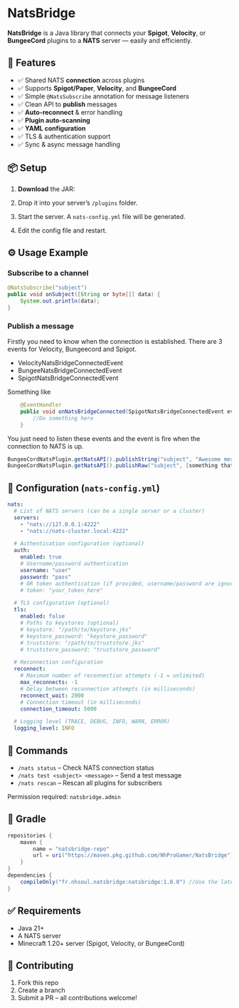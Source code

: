 # NatsBridge

**NatsBridge** is a Java library that connects your **Spigot**, **Velocity**, or **BungeeCord** plugins to a **NATS** server — easily and efficiently.

## 🚀 Features

* ✅ Shared NATS **connection** across plugins
* ✅ Supports **Spigot/Paper**, **Velocity**, and **BungeeCord**
* ✅ Simple `@NatsSubscribe` annotation for message listeners
* ✅ Clean API to **publish** messages
* ✅ **Auto-reconnect** & error handling
* ✅ **Plugin auto-scanning**
* ✅ **YAML configuration**
* ✅ TLS & authentication support
* ✅ Sync & async message handling

## 📦 Setup

1. **Download** the JAR:

2. Drop it into your server’s `/plugins` folder.

3. Start the server. A `nats-config.yml` file will be generated.

4. Edit the config file and restart.

## ⚙️ Usage Example

### Subscribe to a channel

```java
@NatsSubscribe("subject")
public void onSubject([String or byte[]] data) {
    System.out.println(data);
}
```

### Publish a message

Firstly you need to know when the connection is established.
There are 3 events for Velocity, Bungeecord and Spigot.
- VelocityNatsBridgeConnectedEvent
- BungeeNatsBridgeConnectedEvent
- SpigotNatsBridgeConnectedEvent

Something like
```java
    @EventHandler
    public void onNatsBridgeConnected(SpigotNatsBridgeConnectedEvent event) {
        //Do something here
    }
```

You just need to listen these events and the event is fire when the connection to NATS is up.

```java
BungeeCordNatsPlugin.getNatsAPI().publishString("subject", "Awesome message");
BungeeCordNatsPlugin.getNatsAPI().publishRaw("subject", [something that is byte[]]);
```


## 📂 Configuration (`nats-config.yml`)

```yaml
nats:
  # List of NATS servers (can be a single server or a cluster)
  servers:
    - "nats://127.0.0.1:4222"
    - "nats://nats-cluster.local:4222"

  # Authentication configuration (optional)
  auth:
    enabled: true
    # Username/password authentication
    username: "user"
    password: "pass"
    # OR token authentication (if provided, username/password are ignored)
    # token: "your_token_here"

  # TLS configuration (optional)
  tls:
    enabled: false
    # Paths to keystores (optional)
    # keystore: "/path/to/keystore.jks"
    # keystore_password: "keystore_password"
    # truststore: "/path/to/truststore.jks"
    # truststore_password: "truststore_password"

  # Reconnection configuration
  reconnect:
    # Maximum number of reconnection attempts (-1 = unlimited)
    max_reconnects: -1
    # Delay between reconnection attempts (in milliseconds)
    reconnect_wait: 2000
    # Connection timeout (in milliseconds)
    connection_timeout: 5000

  # Logging level (TRACE, DEBUG, INFO, WARN, ERROR)
  logging_level: INFO

```

## 🔧 Commands

* `/nats status` – Check NATS connection status
* `/nats test <subject> <message>` – Send a test message
* `/nats rescan` – Rescan all plugins for subscribers

Permission required: `natsbridge.admin`

## 🧩 Gradle

```gradle
repositories {
    maven {
        name = "natsbridge-repo"
        url = uri("https://maven.pkg.github.com/NhProGamer/NatsBridge")
    }
}
dependencies {
    compileOnly("fr.nhsoul.natsbridge:natsbridge:1.0.0") //Use the latest version
}
```

## ✅ Requirements

* Java 21+
* A NATS server
* Minecraft 1.20+ server (Spigot, Velocity, or BungeeCord)

## 🤝 Contributing

1. Fork this repo
2. Create a branch
3. Submit a PR – all contributions welcome!
